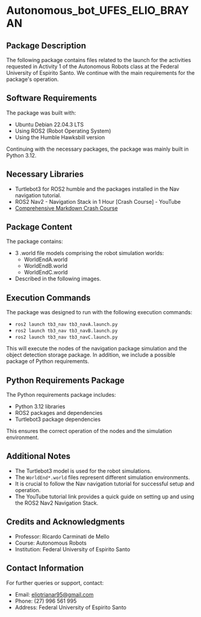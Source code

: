 # Autonomous_bot_UFES_ELIO_BRAYAN
## Package Description

The following package contains files related to the launch for the activities requested in Activity 1 of the Autonomous Robots class at the Federal University of Espirito Santo. We continue with the main requirements for the package's operation.

## Software Requirements
The package was built with:
- Ubuntu Debian 22.04.3 LTS
- Using ROS2 (Robot Operating System)
- Using the Humble Hawksbill version

Continuing with the necessary packages, the package was mainly built in Python 3.12.

## Necessary Libraries
- Turtlebot3 for ROS2 humble and the packages installed in the Nav navigation tutorial.
- ROS2 Nav2 - Navigation Stack in 1 Hour [Crash Course] - YouTube
- [Comprehensive Markdown Crash Course](https://www.youtube.com/watch?v=idQb2pB-h2Q&t=1320s)

## Package Content
The package contains:
- 3 .world file models comprising the robot simulation worlds:
  - WorldEndA.world
  - WorldEndB.world
  - WorldEndC.world
- Described in the following images.

## Execution Commands
The package was designed to run with the following execution commands:
- `ros2 launch tb3_nav tb3_navA.launch.py`
- `ros2 launch tb3_nav tb3_navB.launch.py`
- `ros2 launch tb3_nav tb3_navC.launch.py`

This will execute the nodes of the navigation package simulation and the object detection storage package. In addition, we include a possible package of Python requirements.

## Python Requirements Package
The Python requirements package includes:
- Python 3.12 libraries
- ROS2 packages and dependencies
- Turtlebot3 package dependencies

This ensures the correct operation of the nodes and the simulation environment.

## Additional Notes
- The Turtlebot3 model is used for the robot simulations.
- The `WorldEnd*.world` files represent different simulation environments.
- It is crucial to follow the Nav navigation tutorial for successful setup and operation.
- The YouTube tutorial link provides a quick guide on setting up and using the ROS2 Nav2 Navigation Stack.

## Credits and Acknowledgments
- Professor: Ricardo Carminati de Mello
- Course: Autonomous Robots
- Institution: Federal University of Espirito Santo

## Contact Information
For further queries or support, contact:
- Email: eliotrianar95@gmail.com
- Phone: (27) 996 561 995
- Address: Federal University of Espirito Santo
